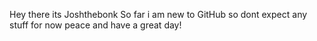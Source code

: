 Hey there its Joshthebonk
So far i am new to GitHub so dont expect any stuff for now
peace and have a great day!

<!---
Joshthebonk/Joshthebonk is a ✨ special ✨ repository because its `README.md` (this file) appears on your GitHub profile.
You can click the Preview link to take a look at your changes.
--->
